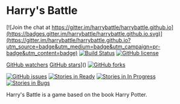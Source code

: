 # Harry's Battle

[![Join the chat at https://gitter.im/harrybattle/harrybattle.github.io](https://badges.gitter.im/harrybattle/harrybattle.github.io.svg)](https://gitter.im/harrybattle/harrybattle.github.io?utm_source=badge&utm_medium=badge&utm_campaign=pr-badge&utm_content=badge)
[![Build Status](https://img.shields.io/vso/build/larsbrinkhoff/953a34b9-5966-4923-a48a-c41874cfb5f5/1.svg)](https://github.com/harrybattle/harrybattle.github.io/blob/master/BUILD_STATUS.md)
[![GitHub license](https://img.shields.io/badge/license-CC0-blue.svg)](https://raw.githubusercontent.com/harrybattle/harrybattle.github.io/master/LICENSE.txt)

[GitHub watchers](https://img.shields.io/github/watchers/harrybattle/harrybattle.github.io.svg?style=social&label=Watch&link=https://github.com/harrybattle/harrybattle.github.io/watch&link=https://github.com/harrybattle/harrybattle.github.io/watchers)
[GitHub stars](https://img.shields.io/github/stars/harrybattle/harrybattle.github.io.svg?style=social&label=Star&link=https://github.com/harrybattle/harrybattle.github.io/star&link=https://github.com/harrybattle/harrybattle.github.io/stargazers)]()
[![GitHub forks](https://img.shields.io/github/forks/harrybattle/harrybattle.github.io.svg?style=social&label=Fork&link=https://github.com/harrybattle/harrybattle.github.io/fork&link=https://github.com/harrybattle/harrybattle.github.io/network)]()

[![GitHub issues](https://img.shields.io/github/issues/harrybattle/harrybattle.github.io.svg?style=plastic)](https://github.com/harrybattle/harrybattle.github.io/issues)
[![Stories in Ready](https://badge.waffle.io/harrybattle/harrybattle.github.io.png?label=ready&title=Ready)](https://waffle.io/harrybattle/harrybattle.github.io)
[![Stories in In Progress](https://badge.waffle.io/harrybattle/harrybattle.github.io.png?label=In%20Progress&title=In%20Progress)](https://waffle.io/harrybattle/harrybattle.github.io)
[![Stories in Bugs](https://badge.waffle.io/harrybattle/harrybattle.github.io.png?label=bugs&title=Bugs)](https://waffle.io/harrybattle/harrybattle.github.io)

Harry's Battle is a game based on the book Harry Potter.
